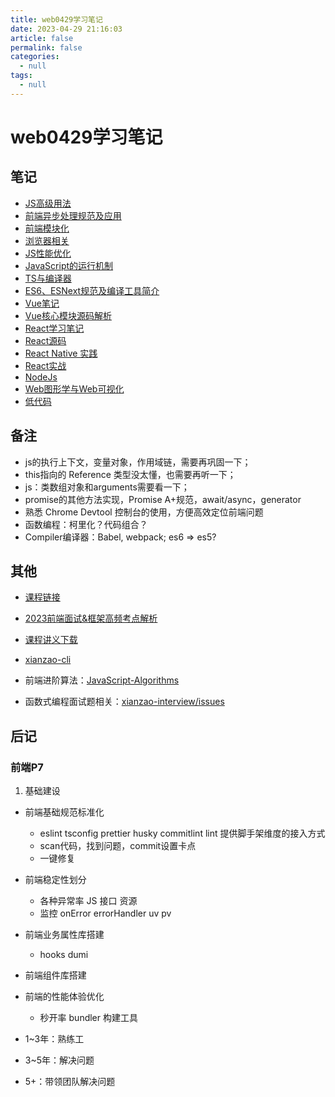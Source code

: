 ```yaml
---
title: web0429学习笔记
date: 2023-04-29 21:16:03
article: false
permalink: false
categories: 
  - null
tags: 
  - null
---
```



# web0429学习笔记


## 笔记

- [JS高级用法](./01.html)
- [前端异步处理规范及应用](./02.html)
- [前端模块化](./03.html)
- [浏览器相关](./04.html)
- [JS性能优化](./05.html)
- [JavaScript的运行机制](./06.html)
- [TS与编译器](./07.html)
- [ES6、ESNext规范及编译工具简介](./08.html)
- [Vue笔记](./09.html)
- [Vue核心模块源码解析](./10.html)
- [React学习笔记](./11.html)
- [React源码](./12.html)
- [React Native 实践](./13.html)
- [React实战](./14.html)
- [NodeJs](./15.html)
- [Web图形学与Web可视化](./16.html)
- [低代码](./17.html)



## 备注

- js的执行上下文，变量对象，作用域链，需要再巩固一下；
- this指向的 Reference 类型没太懂，也需要再听一下；
- js：类数组对象和arguments需要看一下；
- promise的其他方法实现，Promise A+规范，await/async，generator
- 熟悉 Chrome Devtool 控制台的使用，方便高效定位前端问题
- 函数编程：柯里化？代码组合？
- Compiler编译器：Babel, webpack; es6 => es5?



## 其他

- [课程链接](https://per.h5.xeknow.com/sl/4EaDpC)
<!-- 密码：zhaowa888 -->

- [2023前端面试&框架高频考点解析](https://www.yuque.com/lpldplws/web/uuss7rkipi810f92)
<!-- sr3k -->

- [课程讲义下载](https://vgbixa7nr9.feishu.cn/drive/folder/fldcnIqkiBFoMEkG8sZCc86lyzc)

- [xianzao-cli](https://github.com/xianzao/xianzao-cli)

- 前端进阶算法：[JavaScript-Algorithms](https://github.com/sisterAn/JavaScript-Algorithms)

- 函数式编程面试题相关：[xianzao-interview/issues](https://github.com/xianzao/xianzao-interview/issues)














## 后记

### 前端P7

1. 基础建设

- 前端基础规范标准化
  - eslint tsconfig prettier husky commitlint lint 提供脚手架维度的接入方式
  - scan代码，找到问题，commit设置卡点
  - 一键修复

- 前端稳定性划分
  - 各种异常率 JS 接口 资源
  - 监控 onError errorHandler uv pv

- 前端业务属性库搭建
  - hooks dumi

- 前端组件库搭建

- 前端的性能体验优化
  - 秒开率 bundler 构建工具



- 1~3年：熟练工
- 3~5年：解决问题
- 5+：带领团队解决问题